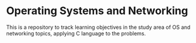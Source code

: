# Operating Systems and Networking

This is a repository to track learning objectives in the study area of OS and networking topics, applying C language to the problems.
